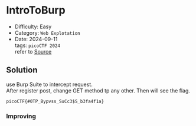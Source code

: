 # IntroToBurp
- Difficulty: Easy
- Category: `Web Explotation`  
- Date: 2024-09-11  
tags: `picoCTF 2024`  
refer to [Source]()

## Solution
use Burp Suite to intercept request.  
After register post, change GET method tp any other.
Then will see the flag.

``` plain
picoCTF{#0TP_Bypvss_SuCc3$S_b3fa4f1a}
```

### Improving
